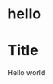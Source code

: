 # hello
<!doctype html>
<html>
  <body> 
    <h1> Title </h1>
    <p> Hello world </p>
  </body>
</html>
